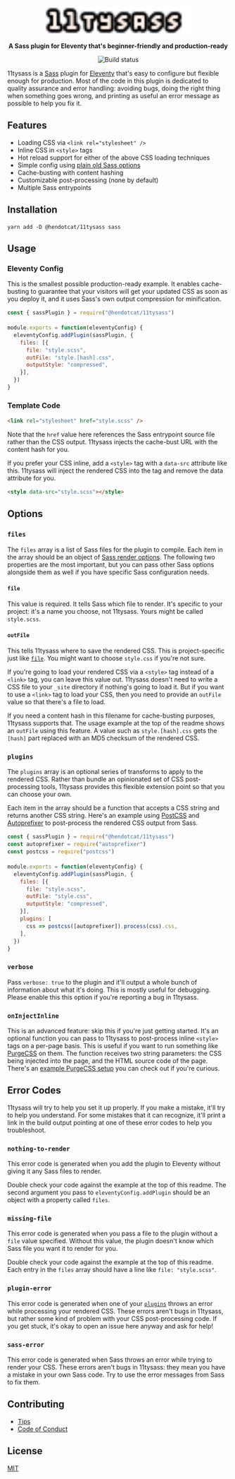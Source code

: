 <p align="center">
  <img
    alt="11tysass"
    src="https://github.com/henrycatalinismith/11tysass/raw/trunk/11tysass.svg"
    height="64"
  />
</p>

<p align="center">
  <strong>
    A Sass plugin for Eleventy that's beginner-friendly and production-ready
  </strong>
</p>

<p align="center">
  <img
    src="https://github.com/henrycatalinismith/11tysass/actions/workflows/publish.yml/badge.svg"
    alt="Build status"
  />
</p>

11tysass is a [Sass] plugin for [Eleventy] that's easy to configure but
flexible enough for production. Most of the code in this plugin is dedicated to
quality assurance and error handling: avoiding bugs, doing the right thing when
something goes wrong, and printing as useful an error message as possible to
help you fix it.

## Features

* Loading CSS via `<link rel="stylesheet" />`
* Inline CSS in `<style>` tags
* Hot reload support for either of the above CSS loading techniques
* Simple config using [plain old Sass options][sass.Options]
* Cache-busting with content hashing
* Customizable post-processing (none by default)
* Multiple Sass entrypoints

## Installation

```
yarn add -D @hendotcat/11tysass sass
```

## Usage

### Eleventy Config

This is the smallest possible production-ready example. It enables
cache-busting to guarantee that your visitors will get your updated CSS as soon
as you deploy it, and it uses Sass's own output compression for minification.

```javascript
const { sassPlugin } = require("@hendotcat/11tysass")

module.exports = function(eleventyConfig) {
  eleventyConfig.addPlugin(sassPlugin, {
    files: [{
      file: "style.scss",
      outFile: "style.[hash].css",
      outputStyle: "compressed",
    }],
  })
}
```

### Template Code

```html
<link rel="stylesheet" href="style.scss" />
```

Note that the `href` value here references the Sass entrypoint source file
rather than the CSS output. 11tysass injects the cache-bust URL with the
content hash for you.

If you prefer your CSS inline, add a `<style>` tag with a `data-src` attribute
like this. 11tysass will inject the rendered CSS into the tag and remove the
data attribute for you.

```html
<style data-src="style.scss"></style>
```

## Options

### `files`

The `files` array is a list of Sass files for the plugin to compile. Each item
in the array should be an object of [Sass render options][sass.Options]. The
following two properties are the most important, but you can pass other
Sass options alongside them as well if you have specific Sass configuration
needs.

#### `file`

This value is required. It tells Sass which file to render. It's specific to
your project: it's a name you choose, not 11tysass. Yours might be called
`style.scss`.

#### `outFile`

This tells 11tysass where to save the rendered CSS.
This is project-specific just like [`file`](#file).
You might want to choose `style.css` if you're not sure.

If you're going to load your rendered CSS via a `<style>` tag instead of a
`<link>` tag, you can leave this value out. 11tysass doesn't need to write a
CSS file to your `_site` directory if nothing's going to load it. But if you
want to use a `<link>` tag to load your CSS, then you need to provide an
`outFile` value so that there's a file to load.

If you need a content hash in this filename for cache-busting purposes,
11tysass supports that. The usage example at the top of the readme shows an
`outFile` using this feature. A value such as `style.[hash].css` gets the
`[hash]` part replaced with an MD5 checksum of the rendered CSS.

### `plugins`

The `plugins` array is an optional series of transforms to apply to the
rendered CSS. Rather than bundle an opinionated set of CSS post-processing
tools, 11tysass provides this flexible extension point so that you can choose
your own.

Each item in the array should be a function that accepts a CSS string and
returns another CSS string. Here's an example using [PostCSS] and
[Autoprefixer] to post-process the rendered CSS output from Sass.

```javascript
const { sassPlugin } = require("@hendotcat/11tysass")
const autoprefixer = require("autoprefixer")
const postcss = require("postcss")

module.exports = function(eleventyConfig) {
  eleventyConfig.addPlugin(sassPlugin, {
    files: [{
      file: "style.scss",
      outFile: "style.css",
      outputStyle: "compressed",
    }],
    plugins: [
      css => postcss([autoprefixer]).process(css).css,
    ],
  })
}
```

### `verbose`

Pass `verbose: true` to the plugin and it'll output a whole bunch of
information about what it's doing. This is mostly useful for debugging. Please
enable this this option if you're reporting a bug in 11tysass.

### `onInjectInline`

This is an advanced feature: skip this if you're just getting started. It's an
optional function you can pass to 11tysass to post-process inline `<style>`
tags on a per-page basis. This is useful if you want to run something like
[PurgeCSS] on them. The function receives two string parameters: the CSS being
injected into the page, and the HTML source code of the page. There's an
[example PurgeCSS setup][onInjectInline] you can check out if you're curious.

## Error Codes

11tysass will try to help you set it up properly. If you make a mistake,
it'll try to help you understand. For some mistakes that it can recognize,
it'll print a link in the build output pointing at one of these error codes to
help you troubleshoot.

### `nothing-to-render`

This error code is generated when you add the plugin to Eleventy without giving
it any Sass files to render.

Double check your code against the example at the top of this readme. The
second argument you pass to `eleventyConfig.addPlugin` should be an object with
a property called `files`.

### `missing-file`

This error code is generated when you pass a file to the plugin without a
`file` value specified. Without this value, the plugin doesn't know which Sass
file you want it to render for you.

Double check your code against the example at the top of this readme. Each
entry in the `files` array should have a line like `file: "style.scss"`.

### `plugin-error`

This error code is generated when one of your [`plugins`](#plugins) throws an
error while processing your rendered CSS. These errors aren't bugs in 11tysass,
but rather some kind of problem with your CSS post-processing code. If you get
stuck, it's okay to open an issue here anyway and ask for help!

### `sass-error`

This error code is generated when Sass throws an error while trying to render
your CSS. These errors aren't bugs in 11tysass: they mean you have a mistake in
your own Sass code. Try to use the error messages from Sass to fix them.

## Contributing

* [Tips][Contributing]
* [Code of Conduct]

## License

[MIT]

[eleventy-plugin-sass]: https://github.com/Sonaryr/eleventy-plugin-sass
[eleventy-plugin-scss]: https://github.com/jamshop/eleventy-plugin-scss
[sass.Options]: https://sass-lang.com/documentation/js-api#options
[sass.Result]: https://sass-lang.com/documentation/js-api#result-object
[includedFiles]: https://sass-lang.com/documentation/js-api#result-stats-includedfiles
[Sass]: https://sass-lang.com/
[Eleventy]: https://www.11ty.dev/
[PostCSS]: https://postcss.org
[PurgeCSS]: https://purgecss.com
[Autoprefixer]: https://autoprefixer.github.io
[Contributing]: https://github.com/henrycatalinismith/11tysass/blob/trunk/contributing.md
[Code of Conduct]: https://github.com/henrycatalinismith/11tysass/blob/trunk/code_of_conduct.md
[MIT]: https://github.com/henrycatalinismith/11tysass/blob/trunk/license
[onInjectInline]: https://github.com/henrycatalinismith/11tysass/blob/trunk/examples/purgecss/.eleventy.js

